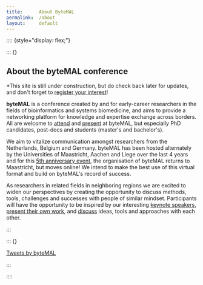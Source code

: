 ```yaml
---
title:      About ByteMAL
permalink:  /about
layout:     default
---
```


:::: {style="display: flex;"}

::: {}

## About the byteMAL conference
  
*This site is still under construction, but do check back later for updates, and don't forget to [register your interest](/bytemal-2020/register)!

**byteMAL** is a conference created by and for early-career researchers in the fields of bioinformatics and systems biomedicine, and aims to provide a networking platform for knowledge and expertise exchange across borders. All are welcome to [attend](/bytemal-2020/register) and [present](/bytemal-2020/submit) at byteMAL, but especially PhD candidates, post-docs and students (master's and bachelor's).

We aim to vitalize communication amongst researchers from the Netherlands, Belgium and Germany. byteMAL has been hosted alternately by the Universities of Maastricht, Aachen and Liege over the last 4 years and for this [5th anniversary event](/bytemal-2020/program), the organisation of byteMAL returns to Maastricht, but moves online! We intend to make the best use of this virtual format and build on byteMAL's record of success.

As researchers in related fields in neighboring regions we are excited to widen our perspectives by creating the opportunity to discuss methods, tools, challenges and successes with people of similar mindset. Participants will have the opportunity to be inspired by our interesting [keynote speakers](/bytemal-2020/program), [present their own work](/bytemal-2020/submit), and [discuss](/bytemal-2020/register) ideas, tools and approaches with each other.

:::

::: {}

<a class="twitter-timeline" data-lang="en" data-dnt="true" data-theme="light" href="https://twitter.com/byteMAL?ref_src=twsrc%5Etfw">Tweets by byteMAL</a> <script async src="https://platform.twitter.com/widgets.js" charset="utf-8"></script> 

:::

::::
